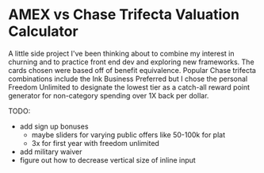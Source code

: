 # AMEX vs Chase Trifecta Valuation Calculator
A little side project I've been thinking about to combine my interest in churning and to practice front end dev and exploring new frameworks. The cards chosen were based off of benefit equivalence. Popular Chase trifecta combinations include the Ink Business Preferred but I chose the personal Freedom Unlimited to designate the lowest tier as a catch-all reward point generator for non-category spending over 1X back per dollar.


TODO:
* add sign up bonuses
  * maybe sliders for varying public offers like 50-100k for plat
  * 3x for first year with freedom unlimited
* add military waiver
* figure out how to decrease vertical size of inline input 
